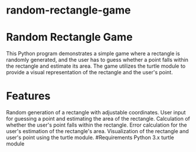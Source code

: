 # random-rectangle-game

# Random Rectangle Game
This Python program demonstrates a simple game where a rectangle is randomly generated, and the user has to guess whether a point falls within the rectangle and estimate its area. The game utilizes the turtle module to provide a visual representation of the rectangle and the user's point.

# Features
Random generation of a rectangle with adjustable coordinates.
User input for guessing a point and estimating the area of the rectangle.
Calculation of whether the user's point falls within the rectangle.
Error calculation for the user's estimation of the rectangle's area.
Visualization of the rectangle and user's point using the turtle module.
#Requirements
Python 3.x
turtle module
